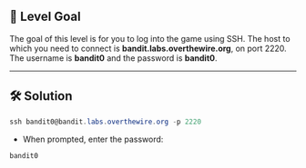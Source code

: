 ## 🔐 Level Goal

The goal of this level is for you to log into the game using SSH. The host to which you need to connect is **bandit.labs.overthewire.org**, on port 2220. The username is **bandit0** and the password is **bandit0**. 

---

## 🛠️ Solution

```powershell
ssh bandit0@bandit.labs.overthewire.org -p 2220
```
- When prompted, enter the password:
```powershell
bandit0
```